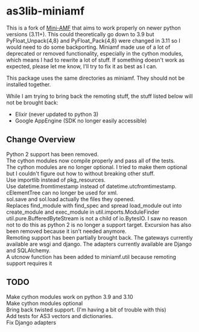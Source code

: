 # as3lib-miniamf
This is a fork of <a href="https://pypi.org/project/Mini-AMF/">Mini-AMF</a> that aims to work properly on newer python versions (3.11+). This could theoretically go down to 3.9 but PyFloat_Unpack{4,8} and PyFloat_Pack{4,8} were changed in 3.11 so I would need to do some backporting. Miniamf made use of a lot of deprecated or removed functionality, especially in the cython modules, which means I had to rewrite a lot of stuff. If something doesn't work as expected, please let me know, I'll try to fix it as best as I can.

This package uses the same directories as miniamf. They should not be installed together.

While I am trying to bring back the remoting stuff, the stuff listed below will not be brought back:
- Elixir (never updated to python 3)
- Google AppEngine (SDK no longer easily accessible)

## Change Overview
Python 2 support has been removed.
<br>The cython modules now compile properly and pass all of the tests.
<br>The cython modules are no longer optional. I tried to make them optional but I couldn't figure out how to without breaking other stuff.
<br>Use importlib instead of pkg_resources.
<br>Use datetime.fromtimestamp instead of datetime.utcfromtimestamp.
<br>cElementTree can no longer be used for xml.
<br>sol.save and sol.load actually the files they opened.
<br>Replaces find_module with find_spec and spread load_module out into create_module and exec_module in util.imports.ModuleFinder
<br>util.pure.BufferedByteStream is not a child of io.BytesIO. I saw no reason not to do this as python 2 is no longer a support target. Excursion has also been removed because it isn't needed anymore.
<br>Remoting support has been partially brought back. The gateways currently available are wsgi and django. The adapters currently available are Django and SQLAlchemy.
<br>A utcnow function has been added to miniamf.util because remoting support requires it

## TODO
Make cython modules work on python 3.9 and 3.10
<br>Make cython modules optional
<br>Bring back twisted support. (I'm having a bit of trouble with this)
<br>Add tests for AS3 vectors and dictionaries.
<br>Fix Django adapters
